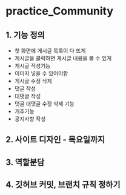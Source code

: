# practice_Community

## 1. 기능 정의
- 첫 화면에 게시글 목록이 다 뜨게
- 게시글을 클릭하면 게시글 내용을 볼 수 있게
- 게시글 작성기능
- 이미지 넣을 수 있어야함
- 게시글 수정 삭제
- 댓글 작성
- 대댓글 작성
- 댓글 대댓글 수정 삭제 기능
- 개추기능
- 공지사항 작성

## 2. 사이트 디자인 - 목요일까지

## 3. 역할분담

## 4. 깃허브 커밋, 브랜치 규칙 정하기
